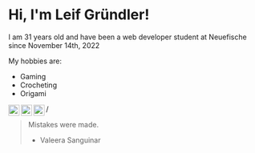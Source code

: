 
# Hi, I'm Leif Gründler!

I am 31 years old and have been a web developer student at Neuefische since November 14th, 2022

My hobbies are:
- Gaming
- Crocheting
- Origami

<a href="https://twitter.com/MistakeXCode">
  <img align="left" alt="" width="22px" src="https://github.com/shikhar1020jais1/Git-Social/blob/master/Icons/Twitter.png" />
  </a>
  
  <a href="https://www.instagram.com/mistakexcode/">
  <img align="left" alt="" width="22px" src="https://github.com/shikhar1020jais1/Git-Social/blob/master/Icons/Instagram.png" />
  </a>
  
  <a href="https://github.com/Mistake91">
  <img align="left" alt="" width="22px" src="https://github.com/shikhar1020jais1/Git-Social/blob/master/Icons/Github.png" />
  </a>/

> Mistakes were made.
 > - Valeera Sanguinar
